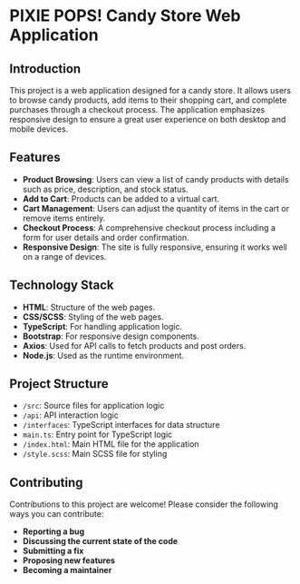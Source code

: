 # PIXIE POPS! Candy Store Web Application

## Introduction

This project is a web application designed for a candy store. It allows users to browse candy products, add items to their shopping cart, and complete purchases through a checkout process. The application emphasizes responsive design to ensure a great user experience on both desktop and mobile devices.

## Features

- **Product Browsing**: Users can view a list of candy products with details such as price, description, and stock status.
- **Add to Cart**: Products can be added to a virtual cart.
- **Cart Management**: Users can adjust the quantity of items in the cart or remove items entirely.
- **Checkout Process**: A comprehensive checkout process including a form for user details and order confirmation.
- **Responsive Design**: The site is fully responsive, ensuring it works well on a range of devices.

## Technology Stack

- **HTML**: Structure of the web pages.
- **CSS/SCSS**: Styling of the web pages.
- **TypeScript**: For handling application logic.
- **Bootstrap**: For responsive design components.
- **Axios**: Used for API calls to fetch products and post orders.
- **Node.js**: Used as the runtime environment.

## Project Structure

- `/src`: Source files for application logic
- `/api`: API interaction logic
- `/interfaces`: TypeScript interfaces for data structure
- `main.ts`: Entry point for TypeScript logic
- `/index.html`: Main HTML file for the application
- `/style.scss`: Main SCSS file for styling

## Contributing

Contributions to this project are welcome! Please consider the following ways you can contribute:

- **Reporting a bug**
- **Discussing the current state of the code**
- **Submitting a fix**
- **Proposing new features**
- **Becoming a maintainer**
